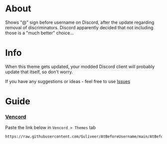 # About
Shows "@" sign before username on Discord, after the update regarding removal of discriminators. Discord apparently decided that not including those is a "much better" choice...


# Info
When this theme gets updated, your modded Discord client will probably update that itself, so don't worry.

If you have any suggestions or ideas - feel free to use [Issues](https://github.com/Guliveer/AtBeforeUsername/issues)


# Guide

### [Vencord](https://vencord.dev/)
Paste the link below in `Vencord > Themes` tab
```
https://raw.githubusercontent.com/Guliveer/AtBeforeUsername/main/AtBeforeUsername.theme.css
```
